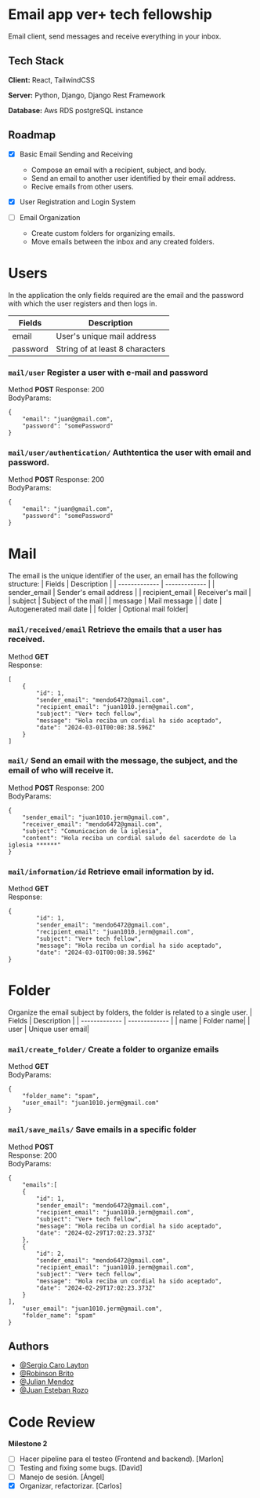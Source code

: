# Email app ver+ tech fellowship

Email client, send messages and receive everything in your inbox.

## Tech Stack

**Client:** React, TailwindCSS

**Server:** Python, Django, Django Rest Framework

**Database:** Aws RDS postgreSQL instance

## Roadmap

- [x] Basic Email Sending and Receiving

  - Compose an email with a recipient, subject, and body.
  - Send an email to another user identified by their email address.
  - Recive emails from other users.

- [x] User Registration and Login System

- [ ] Email Organization
  - Create custom folders for organizing emails.
  - Move emails between the inbox and any created folders.

# Users

In the application the only fields required are the email and the password with which the user registers and then logs in.

| Fields   | Description                     |
| -------- | ------------------------------- |
| email    | User's unique mail address      |
| password | String of at least 8 characters |

### `mail/user` Register a user with e-mail and password<br>

Method **POST**
Response: 200 <br>
BodyParams:

```
{
    "email": "juan@gmail.com",
    "password": "somePassword"
}
```

### `mail/user/authentication/` Authtentica the user with email and password.<br>

Method **POST** Response: 200<br>
BodyParams:

```
{
    "email": "juan@gmail.com",
    "password": "somePassword"
}
```

# Mail

The email is the unique identifier of the user, an email has the following structure:
| Fields | Description |
| ------------- | ------------- |
| sender_email | Sender's email address |
| recipient_email | Receiver's mail |
| subject | Subject of the mail |
| message | Mail message |
| date | Autogenerated mail date |
| folder | Optional mail folder|

### `mail/received/email` Retrieve the emails that a user has received.<br>

Method **GET**<br>
Response:

```
[
    {
        "id": 1,
        "sender_email": "mendo6472@gmail.com",
        "recipient_email": "juan1010.jerm@gmail.com",
        "subject": "Ver+ tech fellow",
        "message": "Hola reciba un cordial ha sido aceptado",
        "date": "2024-03-01T00:08:38.596Z"
    }
]
```

### `mail/` Send an email with the message, the subject, and the email of who will receive it.<br>

Method **POST**
Response: 200 <br>
BodyParams:

```
{
    "sender_email": "juan1010.jerm@gmail.com",
    "receiver_email": "mendo6472@gmail.com",
    "subject": "Comunicacion de la iglesia",
    "content": "Hola reciba un cordial saludo del sacerdote de la iglesia ******"
}
```

### `mail/information/id` Retrieve email information by id.<br>

Method **GET**<br>
Response:

```
{
        "id": 1,
        "sender_email": "mendo6472@gmail.com",
        "recipient_email": "juan1010.jerm@gmail.com",
        "subject": "Ver+ tech fellow",
        "message": "Hola reciba un cordial ha sido aceptado",
        "date": "2024-03-01T00:08:38.596Z"
}
```

# Folder

Organize the email subject by folders, the folder is related to a single user.
| Fields | Description |
| ------------- | ------------- |
| name | Folder name|
| user | Unique user email|

### `mail/create_folder/` Create a folder to organize emails<br>

Method **GET**<br>
BodyParams:

```
{
    "folder_name": "spam",
    "user_email": "juan1010.jerm@gmail.com"
}
```

### `mail/save_mails/` Save emails in a specific folder<br>

Method **POST**<br>
Response: 200<br>
BodyParams:

```
{
    "emails":[
    {
        "id": 1,
        "sender_email": "mendo6472@gmail.com",
        "recipient_email": "juan1010.jerm@gmail.com",
        "subject": "Ver+ tech fellow",
        "message": "Hola reciba un cordial ha sido aceptado",
        "date": "2024-02-29T17:02:23.373Z"
    },
    {
        "id": 2,
        "sender_email": "mendo6472@gmail.com",
        "recipient_email": "juan1010.jerm@gmail.com",
        "subject": "Ver+ tech fellow",
        "message": "Hola reciba un cordial ha sido aceptado",
        "date": "2024-02-29T17:02:23.373Z"
    }
],
    "user_email": "juan1010.jerm@gmail.com",
    "folder_name": "spam"
}
```

## Authors

- [@Sergio Caro Layton](https://github.com/scarolayton)
- [@Robinson Brito](https://github.com/RABrL)
- [@Julian Mendoz](https://github.com/Mendo6472)
- [@Juan Esteban Rozo](https://github.com/JuanEstebanR)

# Code Review

**Milestone 2**

- [ ] Hacer pipeline para el testeo (Frontend and backend). [Marlon]
- [ ] Testing and fixing some bugs. [David]
- [ ] Manejo de sesión. [Ángel]
- [x] Organizar, refactorizar. [Carlos]

